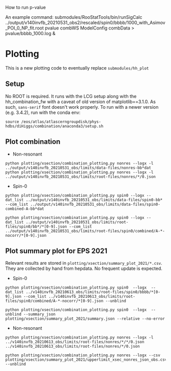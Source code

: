 How to run p-value

An example command:
submodules/RooStatTools/bin/runSigCalc ../output/v140invfb_20210531_obs2/rescaled/spin0/bbbb/1000_with_Asimov_POI_0_NP_fit.root  pvalue combWS ModelConfig combData > pvalue/bbbb_1000.log &


# Plotting
This is a new plotting code to eventually replace `submodules/hh_plot`

## Setup
No ROOT is required.
It runs with the LCG setup along with the hh_combination_fw with a caveat of old version of matplotlib==3.1.0.
As such, `sans-serif` font doesn't work properly.
To run with a newer version (e.g. 3.4.2), run with the conda env:
```
source /eos/atlas/atlascerngroupdisk/phys-hdbs/diHiggs/combination/anaconda3/setup.sh
```

## Plot combination
- Non-resonant
```
python plotting/xsection/combination_plotting.py nonres --logx -l ../output/v140invfb_20210531_obs/limits/data-files/nonres-bb*dat
python plotting/xsection/combination_plotting.py nonres --logx -l ../output/v140invfb_20210531_obs/limits/root-files/nonres/*/0.json
```

- Spin-0
```
python plotting/xsection/combination_plotting.py spin0 --logx --dat_list ../output/v140invfb_20210531_obs/limits/data-files/spin0-bb* --com_list ../output/v140invfb_20210531_obs/limits/data-files/spin0-combined-A-bb*dat

python plotting/xsection/combination_plotting.py spin0 --logx --dat_list ../output/v140invfb_20210531_obs/limits/root-files/spin0/bb*/*[0-9].json --com_list ../output/v140invfb_20210531_obs/limits/root-files/spin0/combined/A-*-nocorr/*[0-9].json
```

## Plot summary plot for EPS 2021
Relevant results are stored in `plotting/xsection/summary_plot_2021/*.csv`.
They are collected by hand from hepdata.
No frequent update is expected.
- Spin-0
```
python plotting/xsection/combination_plotting.py spin0  --logx  --dat_list ../v140invfb_20210613_obs/limits/root-files/spin0/bbbb/*[0-9].json --com_list ../v140invfb_20210613_obs/limits/root-files/spin0/combined/A-*-nocorr/*[0-9].json --unblind

python plotting/xsection/combination_plotting.py spin0  --logx  --unblind --summary_json plotting/xsection/summary_plot_2021/summary.json --relative --no-error
```

- Non-resonant
```
python plotting/xsection/combination_plotting.py nonres --logx -l ../v140invfb_20210613_obs/limits/root-files/nonres/*/*/0.json ../v140invfb_20210613_obs/limits/root-files/nonres/*/0.json

python plotting/xsection/combination_plotting.py nonres --logx --csv plotting/xsection/summary_plot_2021/upperlimit_xsec_nonres_json_obs.csv --unblind
```
